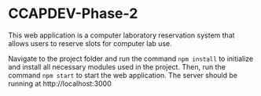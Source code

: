 # CCAPDEV-Phase-2
This web application is a computer laboratory reservation system that allows users to reserve slots for computer lab use.

Navigate to the project folder and run the command `npm install` to initialize and install all necessary modules used in the project. Then, run the command `npm start` to start the web application.
The server should be running at http://localhost:3000
